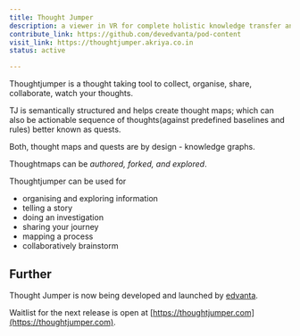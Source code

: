 ```yaml
---
title: Thought Jumper
description: a viewer in VR for complete holistic knowledge transfer and seamless content consumption
contribute_link: https://github.com/devedvanta/pod-content
visit_link: https://thoughtjumper.akriya.co.in
status: active

---
```

Thoughtjumper is a thought taking tool to collect, organise, share, collaborate, watch your thoughts.

TJ is semantically structured and helps create thought maps; which can also be actionable sequence of thoughts(against predefined baselines and rules) better known as quests.

Both, thought maps and quests are by design - knowledge graphs.

Thoughtmaps can be *authored, forked, and explored*.

Thoughtjumper can be used for
* organising and exploring information
* telling a story
* doing an investigation
* sharing your journey
* mapping a process
* collaboratively brainstorm


## Further
Thought Jumper is now being developed and launched by [edvanta](https://edvanta.com). 

Waitlist for the next release is open at [https://thoughtjumper.com](https://thoughtjumper.com).
